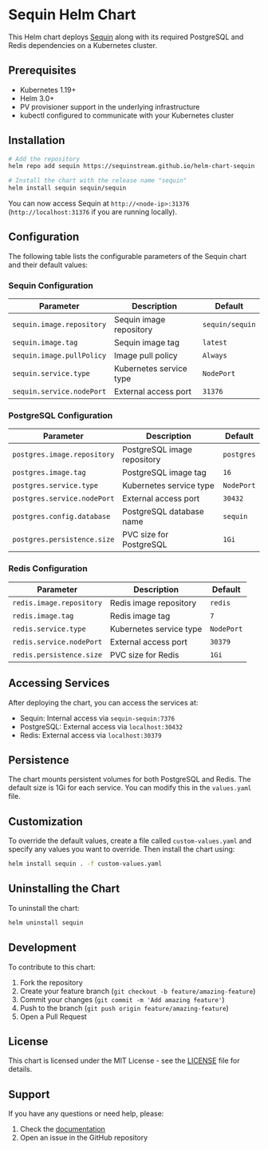 # Sequin Helm Chart

This Helm chart deploys [Sequin](https://github.com/sequinstream/sequin) along with its required PostgreSQL and Redis dependencies on a Kubernetes cluster.

## Prerequisites

- Kubernetes 1.19+
- Helm 3.0+
- PV provisioner support in the underlying infrastructure
- kubectl configured to communicate with your Kubernetes cluster

## Installation

```bash
# Add the repository
helm repo add sequin https://sequinstream.github.io/helm-chart-sequin

# Install the chart with the release name "sequin"
helm install sequin sequin/sequin
```

You can now access Sequin at `http://<node-ip>:31376` (`http://localhost:31376` if you are running locally).

## Configuration

The following table lists the configurable parameters of the Sequin chart and their default values:

### Sequin Configuration

| Parameter                 | Description             | Default         |
| ------------------------- | ----------------------- | --------------- |
| `sequin.image.repository` | Sequin image repository | `sequin/sequin` |
| `sequin.image.tag`        | Sequin image tag        | `latest`        |
| `sequin.image.pullPolicy` | Image pull policy       | `Always`        |
| `sequin.service.type`     | Kubernetes service type | `NodePort`      |
| `sequin.service.nodePort` | External access port    | `31376`         |

### PostgreSQL Configuration

| Parameter                   | Description                 | Default    |
| --------------------------- | --------------------------- | ---------- |
| `postgres.image.repository` | PostgreSQL image repository | `postgres` |
| `postgres.image.tag`        | PostgreSQL image tag        | `16`       |
| `postgres.service.type`     | Kubernetes service type     | `NodePort` |
| `postgres.service.nodePort` | External access port        | `30432`    |
| `postgres.config.database`  | PostgreSQL database name    | `sequin`   |
| `postgres.persistence.size` | PVC size for PostgreSQL     | `1Gi`      |

### Redis Configuration

| Parameter                | Description             | Default    |
| ------------------------ | ----------------------- | ---------- |
| `redis.image.repository` | Redis image repository  | `redis`    |
| `redis.image.tag`        | Redis image tag         | `7`        |
| `redis.service.type`     | Kubernetes service type | `NodePort` |
| `redis.service.nodePort` | External access port    | `30379`    |
| `redis.persistence.size` | PVC size for Redis      | `1Gi`      |

## Accessing Services

After deploying the chart, you can access the services at:

- Sequin: Internal access via `sequin-sequin:7376`
- PostgreSQL: External access via `localhost:30432`
- Redis: External access via `localhost:30379`

## Persistence

The chart mounts persistent volumes for both PostgreSQL and Redis. The default size is 1Gi for each service. You can modify this in the `values.yaml` file.

## Customization

To override the default values, create a file called `custom-values.yaml` and specify any values you want to override. Then install the chart using:

```bash
helm install sequin . -f custom-values.yaml
```

## Uninstalling the Chart

To uninstall the chart:

```bash
helm uninstall sequin
```

## Development

To contribute to this chart:

1. Fork the repository
2. Create your feature branch (`git checkout -b feature/amazing-feature`)
3. Commit your changes (`git commit -m 'Add amazing feature'`)
4. Push to the branch (`git push origin feature/amazing-feature`)
5. Open a Pull Request

## License

This chart is licensed under the MIT License - see the [LICENSE](LICENSE) file for details.

## Support

If you have any questions or need help, please:

1. Check the [documentation](link-to-docs)
2. Open an issue in the GitHub repository
